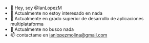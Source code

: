 - 👋 Hey, soy @IanLopezM
- 👀 Actualmente no estoy interesado en nada
- 🌱 Actualmente en grado superior de desarrollo de aplicaciones multiplataforma
- 💞️ Actualmente no busco nada
- 📫 contactame en ianlopezmolina@gmail.com

<!---
IanLopezM/IanLopezM is a ✨ special ✨ repository because its `README.md` (this file) appears on your GitHub profile.
You can click the Preview link to take a look at your changes.
--->
